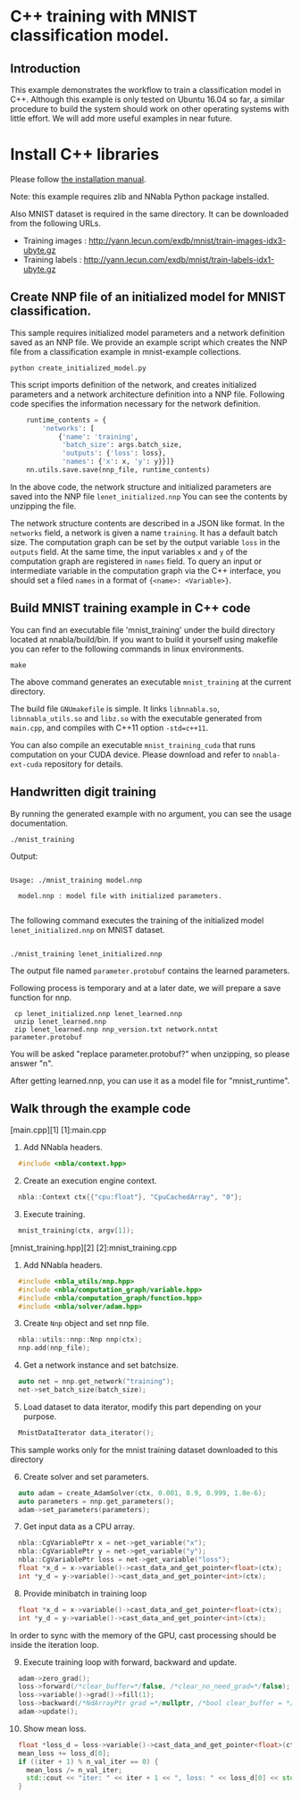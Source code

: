 # C++ training with MNIST classification model.

## Introduction

This example demonstrates the workflow to train a classification model in C++.
Although this example is only tested on Ubuntu 16.04 so far,
a similar procedure to build the system should work on other operating systems with little effort.
We will add more useful examples in near future.

# Install C++ libraries

Please follow [the installation manual](https://github.com/sony/nnabla/blob/master/doc/build/build_cpp_utils.md).

Note: this example requires zlib and NNabla Python package installed.

Also MNIST dataset is required in the same directory.
It can be downloaded from the following URLs.
* Training images : http://yann.lecun.com/exdb/mnist/train-images-idx3-ubyte.gz
* Training labels : http://yann.lecun.com/exdb/mnist/train-labels-idx1-ubyte.gz

## Create NNP file of an initialized model for MNIST classification.
This sample requires initialized model parameters and a network definition saved as an NNP file.
We provide an example script which creates the NNP file from a classification example in mnist-example collections.

```shell
python create_initialized_model.py
```

This script imports definition of the network, and creates initialized parameters and a network architecture definition into a NNP file.
Following code specifies the information necessary for the network definition.

```python
    runtime_contents = {
        'networks': [
            {'name': 'training',
             'batch_size': args.batch_size,
             'outputs': {'loss': loss},
             'names': {'x': x, 'y': y}}]}
    nn.utils.save.save(nnp_file, runtime_contents)
```

In the above code, the network structure and initialized parameters are saved into the NNP file `lenet_initialized.nnp`
You can see the contents by unzipping the file.

The network structure contents are described in a JSON like format.
In the `networks` field, a network is given a name `training`. It has a default batch size. 
The computation graph can be set by the output variable `loss` in the `outputs` field. 
At the same time, the input variables `x` and `y` of the computation graph are registered in `names` field. 
To query an input or intermediate variable in the computation graph via the C++ interface, you should set a filed `names` in a format of `{<name>: <Variable>}`.

## Build MNIST training example in C++ code
You can find an executable file 'mnist_training' under the build directory located at nnabla/build/bin.
If you want to build it yourself using makefile you can refer to the following commands in linux environments.

```shell
make
```

The above command generates an executable `mnist_training` at the current directory.

The build file `GNUmakefile` is simple.
It links `libnnabla.so`, `libnnabla_utils.so` and `libz.so` with the executable generated from `main.cpp`, and compiles with C++11 option `-std=c++11`.

You can also compile an executable `mnist_training_cuda` that runs computation on your CUDA device.
Please download and refer to `nnabla-ext-cuda` repository for details.

## Handwritten digit training
By running the generated example with no argument, you can see the usage documentation.

```shell
./mnist_training
```

Output:
```

Usage: ./mnist_training model.nnp

  model.nnp : model file with initialized parameters.


```

The following command executes the training of the initialized model `lenet_initialized.nnp` on MNIST dataset.

```shell

./mnist_training lenet_initialized.nnp

```

The output file named `parameter.protobuf` contains the learned parameters.

Following process is temporary and at a later date, we will prepare a save function for nnp.

```shell
 cp lenet_initialized.nnp lenet_learned.nnp
 unzip lenet_learned.nnp
 zip lenet_learned.nnp nnp_version.txt network.nntxt parameter.protobuf
```

You will be asked "replace parameter.protobuf?" when unzipping, so please answer "n".

After getting learned.nnp, you can use it as a model file for "mnist_runtime".


## Walk through the example code

[main.cpp][1]
[1]:main.cpp
1. Add NNabla headers.
```c++
  #include <nbla/context.hpp>
```

2. Create an execution engine context.
```c++
  nbla::Context ctx{{"cpu:float"}, "CpuCachedArray", "0"};
```

3. Execute training.
```c++
  mnist_training(ctx, argv[1]);
```

[mnist_training.hpp][2]
[2]:mnist_training.cpp
1. Add NNabla headers.
```c++
  #include <nbla_utils/nnp.hpp>
  #include <nbla/computation_graph/variable.hpp>
  #include <nbla/computation_graph/function.hpp>
  #include <nbla/solver/adam.hpp>
```

3. Create `Nnp` object and set nnp file.
```c++
  nbla::utils::nnp::Nnp nnp(ctx);
  nnp.add(nnp_file);
```

4. Get a network instance and set batchsize.
```c++
  auto net = nnp.get_network("training");
  net->set_batch_size(batch_size);
```

5. Load dataset to data iterator, modify this part depending on your purpose.
```c++
  MnistDataIterator data_iterator();
```
  This sample works only for the mnist training dataset downloaded to this directory

6. Create solver and set parameters.
```c++
  auto adam = create_AdamSolver(ctx, 0.001, 0.9, 0.999, 1.0e-6);
  auto parameters = nnp.get_parameters();
  adam->set_parameters(parameters);
```

7. Get input data as a CPU array.
```c++
  nbla::CgVariablePtr x = net->get_variable("x");
  nbla::CgVariablePtr y = net->get_variable("y");
  nbla::CgVariablePtr loss = net->get_variable("loss");
  float *x_d = x->variable()->cast_data_and_get_pointer<float>(ctx);
  int *y_d = y->variable()->cast_data_and_get_pointer<int>(ctx);
```
8. Provide minibatch in training loop
```c++
  float *x_d = x->variable()->cast_data_and_get_pointer<float>(ctx);
  int *y_d = y->variable()->cast_data_and_get_pointer<int>(ctx);
```
In order to sync with the memory of the GPU, cast processing should be inside the iteration loop.

9. Execute training loop with forward, backward and update.
```c++
  adam->zero_grad();
  loss->forward(/*clear_buffer=*/false, /*clear_no_need_grad=*/false);
  loss->variable()->grad()->fill(1);
  loss->backward(/*NdArrayPtr grad =*/nullptr, /*bool clear_buffer = */false);
  adam->update();
```

10. Show mean loss.
```c++
  float *loss_d = loss->variable()->cast_data_and_get_pointer<float>(ctx);
  mean_loss += loss_d[0];
  if ((iter + 1) % n_val_iter == 0) {
    mean_loss /= n_val_iter;
    std::cout << "iter: " << iter + 1 << ", loss: " << loss_d[0] << std::endl;
  }
```
